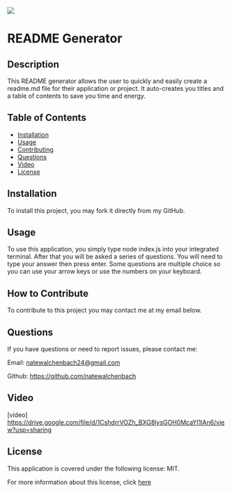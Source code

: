 [![](https://img.shields.io/badge/License-MIT-yellow)](https://opensource.org/licenses/)

# README Generator

## Description

This README generator allows the user to quickly and easily create a readme.md file for their application or project. It auto-creates you titles and a table of contents to save you time and energy.

## Table of Contents

- [Installation](#installation)
- [Usage](#usage)
- [Contributing](#howtocontribute)
- [Questions](#questions)
- [Video](#video)
- [License](#license)

## Installation

To install this project, you may fork it directly from my GitHub.

## Usage

To use this application, you simply type node index.js into your integrated terminal. After that you will be asked a series of questions. You will need to type your answer then press enter. Some questions are multiple choice so you can use your arrow keys or use the numbers on your keyboard.

## How to Contribute

To contribute to this project you may contact me at my email below.

## Questions

If you have questions or need to report issues, please contact me:

Email: natewalchenbach24@gmail.com

Github: https://github.com/natewalchenbach

## Video
[video] https://drive.google.com/file/d/1CshdrrVOZh_BXG8lysGOH0McaYI1lAn6/view?usp=sharing

## License

This application is covered under the following license: MIT.

For more information about this license, click [here](https://opensource.org/licenses/MIT)
